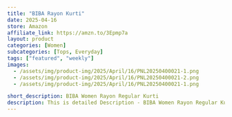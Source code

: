 ```yaml
---
title: "BIBA Rayon Kurti"
date: 2025-04-16
store: Amazon
affiliate_link: https://amzn.to/3Epmp7a
layout: product
categories: [Women]
subcategories: [Tops, Everyday]
tags: ["featured", "weekly"]
images:
  - /assets/img/product-img/2025/April/16/PNL20250400021-1.png
  - /assets/img/product-img/2025/April/16/PNL20250400021-2.png
  - /assets/img/product-img/2025/April/16/PNL20250400021-1.png

short_description: BIBA Women Rayon Regular Kurti
description: This is detailed Description - BIBA Women Rayon Regular Kurti
---
```

